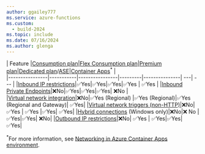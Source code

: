 ```yaml
---
author: ggailey777
ms.service: azure-functions
ms.custom:
  - build-2024
ms.topic: include
ms.date: 07/16/2024
ms.author: glenga
---
```


| Feature |[Consumption plan](../articles/azure-functions/consumption-plan.md)|[Flex Consumption plan](../articles/azure-functions/flex-consumption-plan.md)|[Premium plan](../articles/azure-functions/functions-premium-plan.md)|[Dedicated plan](../articles/azure-functions/dedicated-plan.md)/[ASE](../articles/app-service/environment/intro.md)|[Container Apps](../articles/azure-functions/functions-container-apps-hosting.md)<sup>*</sup> |  
|----------------|-----------|----------------|---------|---------------| ---| --- |
|[Inbound IP restrictions](../articles/azure-functions/functions-networking-options.md#inbound-networking-features)|✅Yes|✅Yes|✅Yes|✅Yes | ✅Yes | 
|[Inbound Private Endpoints](../articles/azure-functions/functions-networking-options.md#inbound-networking-features)|❌No|✅Yes|✅Yes|✅Yes| ❌No |   
|[Virtual network integration](../articles/azure-functions/functions-networking-options.md#virtual-network-integration)|❌No|✅Yes (Regional) |✅Yes (Regional)|✅Yes (Regional and Gateway)| ✅Yes| 
|[Virtual network triggers (non-HTTP)](../articles/azure-functions/functions-networking-options.md#virtual-network-triggers-non-http)|❌No|✅Yes | ✅Yes |✅Yes| ✅Yes| 
|[Hybrid connections](../articles/azure-functions/functions-networking-options.md#hybrid-connections) (Windows only)|❌No|❌ No |✅Yes|✅Yes| ❌No|
|[Outbound IP restrictions](../articles/azure-functions/functions-networking-options.md#outbound-ip-restrictions)|❌No| ✅Yes | ✅Yes|✅Yes| ✅Yes| 

<sup>*</sup>For more information, see [Networking in Azure Container Apps environment](../articles/container-apps/networking.md). 